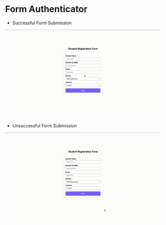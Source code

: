 # Form Authenticator

- Successful Form Submission

![Screen recording showing successful form submission](./docs/successful-form.gif)

- Unsuccessful Form Submission

![Screen recording showing unsuccessful form submission](./docs/unsuccessful-form.gif)
